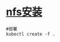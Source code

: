 # [nfs安装](https://github.com/happinesslijian/VM/tree/master/VM%E5%AE%89%E8%A3%85nfs)
```
#部署
kubectl create -f .
```